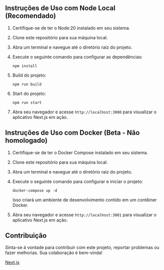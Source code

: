 ## Instruções de Uso com Node Local (Recomendado)

1. Certifique-se de ter o Node:20 instalado em seu sistema.

2. Clone este repositório para sua máquina local.

3. Abra um terminal e navegue até o diretório raiz do projeto.

4. Execute o seguinte comando para configurar as dependências:

    ````
    npm install
    ````

5. Build do projeto:

    ````
    npm run build
    ````

6. Start do projeto:

    ````
    npm run start
    ```` 

7. Abra seu navegador e acesse `http://localhost:3000` para visualizar o aplicativo Next.js em ação.


## Instruções de Uso com Docker (Beta - Não homologado)

1. Certifique-se de ter o Docker Compose instalado em seu sistema.

2. Clone este repositório para sua máquina local.

3. Abra um terminal e navegue até o diretório raiz do projeto.

4. Execute o seguinte comando para configurar e iniciar o projeto:

    ````
    docker-compose up -d
    ````
    Isso criará um ambiente de desenvolvimento contido em um contêiner Docker. 

5. Abra seu navegador e acesse `http://localhost:3001` para visualizar o aplicativo Next.js em ação.


## Contribuição

Sinta-se à vontade para contribuir com este projeto, reportar problemas ou fazer melhorias. Sua colaboração é bem-vinda!


[Next.js](https://nextjs.org/docs/deployment)